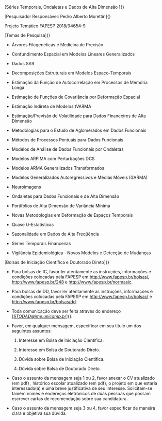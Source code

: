 [Séries Temporais, Ondaletas e Dados de Alta Dimensão ]{}

[Pesquisador Responsável: Pedro Alberto Morettin]{}

Projeto Temático FAPESP 2018/04654-9

[Temas de Pesquisa]{}

-   Árvores Filogenéticas e Medicina de Precisão

-   Confundimento Espacial em Modelos Lineares Generalizados

-   Dados SAR

-   Decomposições Estruturais em Modelos Espaço-Temporais

-   Estimação da Função de Autocorrelação em Processos de Memória Longa

-   Estimação de Funções de Covariância por Deformação Espacial

-   Estimação Indireta de Modelos tVARMA

-   Estimação/Previsão de Volatilidade para Dados Financeiros de Alta
    Dimensão

-   Metodologias para o Estudo de Aglomerados em Dados Funcionais

-   Métodos de Processos Pontuais para Dados Funcionais

-   Modelos de Análise de Dados Funcionais por Ondaletas

-   Modelos ARFIMA com Perturbações DCS

-   Modelos ARMA Generalizados Transformados

-   Modelos Generalizados Autoregressivos e Médias Móveis (GARMA)

-   Neuroimagens

-   Ondaletas para Dados Funcionais e de Alta Dimensão

-   Portifólios de Alta Dimensão de Variância Mínima

-   Novas Metodologias em Deformação de Espaços Temporais

-   Quase $U$-Estatísticas

-   Sazonalidade em Dados de Alta Freqüência

-   Séries Temporais Financeiras

-   Vigilância Epidemiológica - Novos Modelos e Detecção de Mudanças

[Bolsas de Iniciação Científica e Doutorado Direto]{}

-   Para bolsas de IC, favor ler atentamente as instruções, informações
    e condições colocadas pela FAPESP em http://www.fapesp.br/bolsas/,
    http://www.fapesp.br/248 e http://www.fapesp.br/normasic.

-   Para bolsas de DD, favor ler atentamente as instruções, informações
    e condições colocadas pela FAPESP em http://www.fapesp.br/bolsas/ e
    http://www.fapesp.br/bolsas/dd.

-   Toda comunicação deve ser feita através do endereço
    [*STODAD@ime.unicamp.br*]{}.

-   Favor, em qualquer mensagem, especificar em seu título um dos
    seguintes assuntos:

    1.  Interesse em Bolsa de Iniciação Científica.

    2.  Interesse em Bolsa de Doutorado Direto.

    3.  Dúvida sobre Bolsa de Iniciação Científica.

    4.  Dúvida sobre Bolsa de Doutorado Direto.

-   Caso o assunto da mensagem seja 1 ou 2, favor anexar o CV atualizado
    (em pdf) , histórico escolar atualizado (em pdf), o projeto em que
    estaria interessado(a) e uma breve justificativa de seu interesse.
    Solicitam-se tamém nomes e endereços eletrônicos de duas pessoas que
    possam escrever cartas de recomendação sobre sua candidatura.

-   Caso o assunto da mensagem seja 3 ou 4, favor especificar de maneira
    clara e objetiva sua dúvida.
